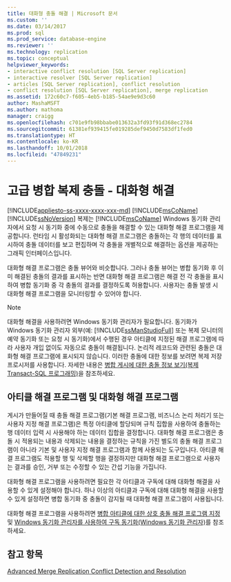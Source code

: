 ```yaml
---
title: 대화형 충돌 해결 | Microsoft 문서
ms.custom: ''
ms.date: 03/14/2017
ms.prod: sql
ms.prod_service: database-engine
ms.reviewer: ''
ms.technology: replication
ms.topic: conceptual
helpviewer_keywords:
- interactive conflict resolution [SQL Server replication]
- interactive resolver [SQL Server replication]
- articles [SQL Server replication], conflict resolution
- conflict resolution [SQL Server replication], merge replication
ms.assetid: 172c60c7-f605-4eb5-b185-54ae9e9d3c60
author: MashaMSFT
ms.author: mathoma
manager: craigg
ms.openlocfilehash: c701e9fb98bbabe013632a3fd93f91d368ec2784
ms.sourcegitcommit: 61381ef939415fe019285def9450d7583df1fed0
ms.translationtype: HT
ms.contentlocale: ko-KR
ms.lasthandoff: 10/01/2018
ms.locfileid: "47849231"
---
```

# <a name="advanced-merge-replication-conflict---interactive-resolution"></a>고급 병합 복제 충돌 - 대화형 해결
[!INCLUDE[appliesto-ss-xxxx-xxxx-xxx-md](../../../includes/appliesto-ss-xxxx-xxxx-xxx-md.md)]
  [!INCLUDE[msCoName](../../../includes/msconame-md.md)] [!INCLUDE[ssNoVersion](../../../includes/ssnoversion-md.md)] 복제는 [!INCLUDE[msCoName](../../../includes/msconame-md.md)] Windows 동기화 관리자에서 요청 시 동기화 중에 수동으로 충돌을 해결할 수 있는 대화형 해결 프로그램을 제공합니다. 런타임 시 활성화되는 대화형 해결 프로그램은 충돌하는 각 행의 데이터를 표시하여 충돌 데이터를 보고 편집하며 각 충돌을 개별적으로 해결하는 옵션을 제공하는 그래픽 인터페이스입니다.  
  
 대화형 해결 프로그램은 충돌 뷰어와 비슷합니다. 그러나 충돌 뷰어는 병합 동기화 후 이미 해결된 충돌의 결과를 표시하는 반면 대화형 해결 프로그램은 해결 전 각 충돌을 표시하여 병합 동기화 중 각 충돌의 결과를 결정하도록 허용합니다. 사용자는 충돌 발생 시 대화형 해결 프로그램을 모니터링할 수 있어야 합니다.  
  
> [!NOTE]  
>  대화형 해결을 사용하려면 Windows 동기화 관리자가 필요합니다. 동기화가 Windows 동기화 관리자 외부(예: [!INCLUDE[ssManStudioFull](../../../includes/ssmanstudiofull-md.md)] 또는 복제 모니터의 예약 동기화 또는 요청 시 동기화)에서 수행된 경우 아티클에 지정된 해결 프로그램에 따라 사용자 개입 없이도 자동으로 충돌이 해결됩니다. 논리적 레코드와 관련된 충돌은 대화형 해결 프로그램에 표시되지 않습니다. 이러한 충돌에 대한 정보를 보려면 복제 저장 프로시저를 사용합니다. 자세한 내용은 [병합 게시에 대한 충돌 정보 보기&#40;복제 Transact-SQL 프로그래밍&#41;](../../../relational-databases/replication/view-conflict-information-for-merge-publications.md)을 참조하세요.  
  
## <a name="article-resolvers-and-the-interactive-resolver"></a>아티클 해결 프로그램 및 대화형 해결 프로그램  
 게시가 만들어질 때 충돌 해결 프로그램(기본 해결 프로그램, 비즈니스 논리 처리기 또는 사용자 지정 해결 프로그램)은 특정 아티클에 할당되며 규칙 집합을 사용하여 충돌하는 행 데이터 입력 시 사용해야 하는 데이터 집합을 결정합니다. 대화형 해결 프로그램은 충돌 시 적용되는 내용과 삭제되는 내용을 결정하는 규칙을 가진 별도의 충돌 해결 프로그램이 아니라 기본 및 사용자 지정 해결 프로그램과 함께 사용되는 도구입니다. 아티클 해결 프로그램도 적용할 행 및 삭제할 행을 결정하지만 대화형 해결 프로그램으로 사용자는 결과를 승인, 거부 또는 수정할 수 있는 간섭 기능을 가집니다.  
  
 대화형 해결 프로그램을 사용하려면 필요한 각 아티클과 구독에 대해 대화형 해결을 사용할 수 있게 설정해야 합니다. 하나 이상의 아티클과 구독에 대해 대화형 해결을 사용할 수 있게 설정하면 병합 동기화 중 충돌이 감지될 때 대화형 해결 프로그램이 사용됩니다.  
  
 대화형 해결 프로그램을 사용하려면 [병합 아티클에 대한 상호 충돌 해결 프로그램 지정](../../../relational-databases/replication/publish/specify-interactive-conflict-resolution-for-merge-articles.md) 및 [Windows 동기화 관리자를 사용하여 구독 동기화&#40;Windows 동기화 관리자&#41;](../../../relational-databases/replication/synchronize-a-subscription-using-windows-synchronization-manager.md)를 참조하세요.  
  
## <a name="see-also"></a>참고 항목  
 [Advanced Merge Replication Conflict Detection and Resolution](../../../relational-databases/replication/merge/advanced-merge-replication-conflict-detection-and-resolution.md)  
  
  
